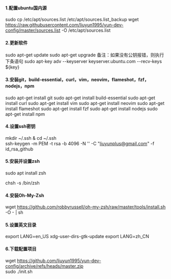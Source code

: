 #### 1.配置ubuntu国内源
sudo cp /etc/apt/sources.list /etc/apt/sources.list_backup
wget https://raw.githubusercontent.com/liuyun1995/yun-dev-config/master/sources.list -O /etc/apt/sources.list

#### 2.更新软件
sudo apt-get update
sudo apt-get upgrade
备注：如果没有公钥报错，则执行下条语句
sudo apt-key adv --keyserver keyserver.ubuntu.com --recv-keys ${key}

#### 3.安装git，build-essential，curl，vim，neovim，flameshot，fzf，nodejs，npm
sudo apt-get install git
sudo apt-get install build-essential
sudo apt-get install curl
sudo apt-get install vim
sudo apt-get install neovim
sudo apt-get install flameshot
sudo apt-get install fzf
sudo apt-get install nodejs
sudo apt-get install npm

#### 4.设置ssh密钥
mkdir ~/.ssh & cd ~/.ssh  
ssh-keygen -m PEM -t rsa -b 4096 -N '' -C "liuyunplus@gmail.com" -f id_rsa_github

#### 5.安装并设置zsh
sudo apt install zsh

chsh -s /bin/zsh

#### 4.安装Oh-My-Zsh
wget https://github.com/robbyrussell/oh-my-zsh/raw/master/tools/install.sh -O - | sh

#### 5.设置英文目录
export LANG=en_US
xdg-user-dirs-gtk-update
export LANG=zh_CN

#### 6.下载配置项目
wget https://github.com/liuyun1995/yun-dev-config/archive/refs/heads/master.zip  
sudo ./init.sh